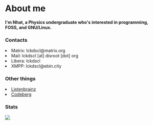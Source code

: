 <h1 align="left">About me</h1>

<h4> I'm Nhat, a Physics undergraduate who's interested in programming, FOSS, and GNU/Linux.</h4>

### Contacts
<li>Matrix: lckdscl@matrix.org</li>
<li>Mail: lckdscl [at] disroot [dot] org</li>
<li>Libera: lckdscl</li>
<li>XMPP: lckdscl@ebin.city</li>

### Other things
<li><a href="https://listenbrainz.org/user/lckdscl">
Listenbrainz
</li></a>
<li><a href="https://codeberg.org/lckdscl">
Codeberg
</li></a>


### Stats
<p><img align="left" src="https://github-readme-stats.vercel.app/api/top-langs/?username=mstcl&hide=tex,html,vim%20snippet,css&layout=compact&langs_count=10&hide_border=true&&theme=github_light" /></p>

